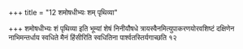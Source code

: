 +++
title = "12 शमोषधीभ्यः शम् पृथिव्या"

+++
शमोषधीभ्यः शं पृथिव्या इति भूम्यां शेषं निनीयौषधे त्रायस्वैनमित्युपाकरणयोरवशिष्टं दक्षिणेन नाभिमन्तर्धाय स्वधिते मैनं हिंसीरिति स्वधितिना पार्श्वतस्तिर्यगाच्छति १२